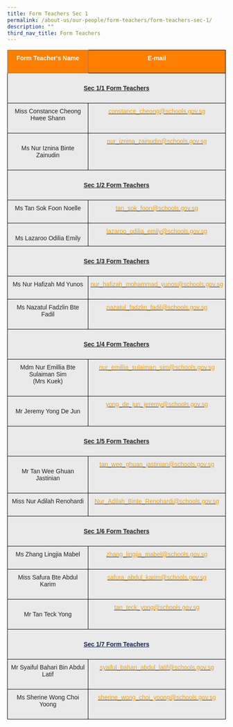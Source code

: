 ```yaml
---
title: Form Teachers Sec 1
permalink: /about-us/our-people/form-teachers/form-teachers-sec-1/
description: ""
third_nav_title: Form Teachers
---
```

<style type="text/css">
.tg  {border-collapse:collapse;border-spacing:0;}
.tg td{border-color:black;border-style:solid;border-width:1px;font-family:Arial, sans-serif;font-size:14px;
  overflow:hidden;padding:10px 5px;word-break:normal;}
.tg th{border-color:black;border-style:solid;border-width:1px;font-family:Arial, sans-serif;font-size:14px;
  font-weight:normal;overflow:hidden;padding:10px 5px;word-break:normal;}
.tg .tg-ncma{background-color:#EAEAEA;color:#12244F;font-weight:bold;text-align:center;text-decoration:underline;vertical-align:top}
.tg .tg-41i5{background-color:#EAEAEA;color:#F2A00F;text-align:center;vertical-align:top}
.tg .tg-ii8k{background-color:#EAEAEA;color:#222;text-align:center;vertical-align:top}
.tg .tg-cgrk{background-color:#FD7E00;border-color:inherit;color:#FFF;font-weight:bold;text-align:center;vertical-align:middle}
.tg .tg-i8ej{background-color:#EAEAEA;color:#222;font-weight:bold;text-align:center;text-decoration:underline;vertical-align:top}
.tg .tg-t0cp{background-color:#FD7E00;color:#FFF;font-weight:bold;text-align:center;vertical-align:top}
.tg .tg-ku5w{background-color:#EAEAEA;color:#222;text-align:center;vertical-align:middle}
</style>
<table class="tg">
<thead>
  <tr>
    <th class="tg-cgrk" colspan="2"><span style="color:#FFF;background-color:#FD7E00">Form Teacher's Name</span><br><br></th>
    <th class="tg-t0cp"><span style="color:#FFF;background-color:#FD7E00">E-mail</span><br><br></th>
  </tr>
</thead>
<tbody>
  <tr>
    <td class="tg-i8ej" colspan="3"><br><span style="font-weight:bold">Sec 1/1 Form Teachers</span><br><br></td>
  </tr>
  <tr>
    <td class="tg-ii8k" colspan="2"><span style="color:#222;background-color:#EAEAEA">Miss Constance Cheong Hwee Shann</span><br><br></td>
    <td class="tg-41i5"><a href="mailto:constance_cheong@schools.gov.sg"><span style="text-decoration:none;color:#F2A00F">constance_cheong@schools.gov.sg</span></a><br></td>
  </tr>
  <tr>
    <td class="tg-ku5w" colspan="2"><span style="color:#222;background-color:#EAEAEA"> </span><br><span style="color:#222;background-color:#EAEAEA">Ms Nur Iznina Binte Zainudin</span><br><br></td>
    <td class="tg-41i5"><a href="mailto:nur_iznina_zainudin@schools.gov.sg"><span style="text-decoration:none;color:#F2A00F">nur_iznina_zainudin@schools.gov.sg</span></a><br></td>
  </tr>
  <tr>
    <td class="tg-i8ej" colspan="3"><br><span style="font-weight:bold">Sec 1/2 Form Teachers</span><br><br></td>
  </tr>
  <tr>
    <td class="tg-ii8k" colspan="2"><span style="color:#222;background-color:#EAEAEA">Ms Tan Sok Foon Noelle</span><br><br></td>
    <td class="tg-41i5"><a href="mailto:tan_sok_foon@schools.gov.sg"><span style="text-decoration:none;color:#F2A00F">tan_sok_foon@schools.gov.sg</span></a><br></td>
  </tr>
  <tr>
    <td class="tg-ku5w" colspan="2"><span style="color:#222;background-color:#EAEAEA"> </span><br><span style="color:#222;background-color:#EAEAEA">Ms Lazaroo Odilia Emily</span>
    <td class="tg-41i5"><a href="mailto:lazaroo_odilia_emily@schools.gov.sg"><span style="text-decoration:none;color:#F2A00F">lazaroo_odilia_emily@schools.gov.sg</span></a><br></td>
  </tr>
  <tr>
    <td class="tg-i8ej" colspan="3"><br><span style="color:#12244F"> </span><span style="font-weight:bold">Sec 1/3 Form Teachers</span><br><br></td>
  </tr>
  <tr>
    <td class="tg-ii8k" colspan="2"><span style="color:#222;background-color:#EAEAEA">Ms Nur Hafizah Md Yunos</span><br><br></td>
    <td class="tg-41i5"><a href="mailto:nur_hafizah_mohammad_yunos@schools.gov.sg"><span style="text-decoration:none;color:#F2A00F">nur_hafizah_mohammad_yunos@schools.gov.sg</span></a><br></td>
  </tr>
  <tr>
    <td class="tg-ii8k" colspan="2"><span style="color:#222;background-color:#EAEAEA">Ms Nazatul Fadzlin Bte Fadil </span><br><br></td>
    <td class="tg-41i5"><a href="mailto:nazatul_fadzlin_fadil@schools.gov.sg"><span style="text-decoration:none;color:#F2A00F">nazatul_fadzlin_fadil@schools.gov.sg</span></a><br></td>
  </tr>
  <tr>
    <td class="tg-i8ej" colspan="3"><br><span style="font-weight:bold">Sec 1/4 Form Teachers</span><br><br></td>
  </tr>
  <tr>
    <td class="tg-ii8k" colspan="2"><span style="color:#222;background-color:#EAEAEA">Mdm Nur Emillia Bte Sulaiman Sim</span><br><span style="color:#222;background-color:#EAEAEA">(Mrs Kuek)</span><br><br></td>
    <td class="tg-41i5"><a href="mailto:nur_emillia_sulaiman_sim@schools.gov.sg"><span style="text-decoration:none;color:#F2A00F">nur_emillia_sulaiman_sim@schools.gov.sg</span></a><br></td>
  </tr>
  <tr>
    <td class="tg-ku5w" colspan="2"><span style="color:#222;background-color:#EAEAEA"> </span><br><span style="color:#222;background-color:#EAEAEA">Mr Jeremy Yong De Jun</span><br><br></td>
    <td class="tg-41i5"><a href="mailto:yong_de_jun_jeremy@schools.gov.sg"><span style="text-decoration:none;color:#F2A00F">yong_de_jun_jeremy@schools.gov.sg</span></a><br></td>
  </tr>
  <tr>
    <td class="tg-i8ej" colspan="3"><br><span style="font-weight:bold">Sec 1/5 Form Teachers</span><br><br></td>
  </tr>
  <tr>
    <td class="tg-ku5w" colspan="2"><span style="color:#222;background-color:#EAEAEA"> </span><br><span style="color:#222;background-color:#EAEAEA">Mr Tan Wee Ghuan Jastinian</span><br><br></td>
    <td class="tg-41i5"><a href="mailto:tan_wee_ghuan_jastinian@schools.gov.sg"><span style="text-decoration:none;color:#F2A00F">tan_wee_ghuan_jastinian@schools.gov.sg</span></a><br></td>
  </tr>
  <tr>
    <td class="tg-ii8k" colspan="2"><span style="color:#222;background-color:#EAEAEA">Miss Nur Adilah Renohardi</span><br><br></td>
    <td class="tg-41i5"><a href="mailto:Nur_Adilah_Binte_Renohardi@schools.gov.sg"><span style="text-decoration:none;color:#F2A00F">Nur_Adilah_Binte_Renohardi@schools.gov.sg</span></a><br></td>
  </tr>
  <tr>
    <td class="tg-i8ej" colspan="3"><br><span style="font-weight:bold">Sec 1/6 Form Teachers</span><br><br></td>
  </tr>
	  <tr>
    <td class="tg-ii8k" colspan="2"><span style="color:#222;background-color:#EAEAEA">Ms Zhang Lingjia Mabel</span><br><br></td>
    <td class="tg-41i5"><a href="mailto:zhang_lingjia_mabel@schools.gov.sg"><span style="text-decoration:none;color:#F2A00F">zhang_lingjia_mabel@schools.gov.sg</span></a><br></td>
  </tr>
  <tr>
    <td class="tg-ii8k" colspan="2"><span style="color:#222;background-color:#EAEAEA">Miss Safura Bte Abdul Karim</span><br><br></td>
    <td class="tg-41i5"><a href="mailto:safura_abdul_karim@schools.gov.sg"><span style="text-decoration:none;color:#F2A00F">safura_abdul_karim@schools.gov.sg</span></a><br></td>
  </tr>
  <tr>
    <td class="tg-ku5w" colspan="2"><span style="color:#222;background-color:#EAEAEA"> </span><br><span style="color:#222;background-color:#EAEAEA">Mr Tan Teck Yong</span><br><br></td>
    <td class="tg-41i5"><a href="mailto:tan_teck_yong@schools.gov.sg"><span style="text-decoration:none;color:#F2A00F">tan_teck_yong@schools.gov.sg</span></a><br></td>
  </tr>
  <tr>
    <td class="tg-ncma" colspan="3"><br><span style="font-weight:bold">Sec 1/7 Form Teachers</span><br><br></td>
  </tr>
  <tr>
    <td class="tg-ii8k" colspan="2"><span style="color:#222;background-color:#EAEAEA">Mr Syaiful Bahari Bin Abdul Latif</span><br><br></td>
    <td class="tg-41i5"><a href="mailto:syaiful_bahari_abdul_latif@schools.gov.sg"><span style="text-decoration:none;color:#F2A00F">syaiful_bahari_abdul_latif@schools.gov.sg</span></a></td>
  </tr>
  <tr>
    <td class="tg-ii8k" colspan="2"><span style="color:#222;background-color:#EAEAEA">Ms Sherine Wong Choi Yoong</span><br><br></td>
    <td class="tg-41i5"><a href="mailto:sherine_wong_choi_yoong@schools.gov.sg"><span style="text-decoration:none;color:#F2A00F">sherine_wong_choi_yoong@schools.gov.sg</span></a></td>
  </tr>
</tbody>
</table>